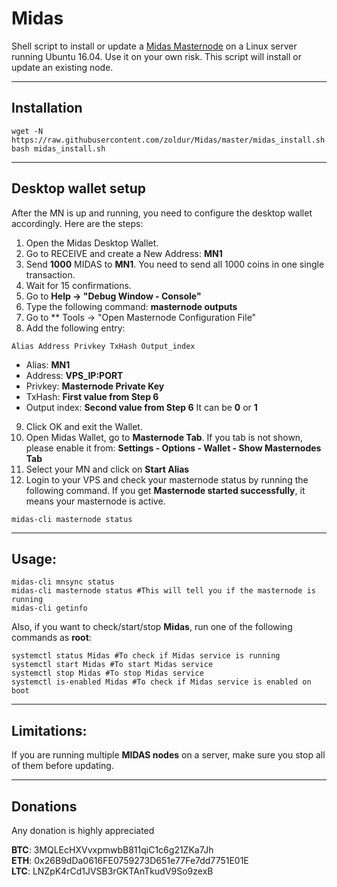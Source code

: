 # Midas
Shell script to install or update a [Midas Masternode](https://midas.investments/) on a Linux server running Ubuntu 16.04. Use it on your own risk.
This script will install or update an existing node.
***

## Installation
```
wget -N https://raw.githubusercontent.com/zoldur/Midas/master/midas_install.sh
bash midas_install.sh
```
***

## Desktop wallet setup

After the MN is up and running, you need to configure the desktop wallet accordingly. Here are the steps:
1. Open the Midas Desktop Wallet.
2. Go to RECEIVE and create a New Address: **MN1**
3. Send **1000** MIDAS to **MN1**. You need to send all 1000 coins in one single transaction.
4. Wait for 15 confirmations.
5. Go to **Help -> "Debug Window - Console"**
6. Type the following command: **masternode outputs**
7. Go to  ** Tools -> "Open Masternode Configuration File"
8. Add the following entry:
```
Alias Address Privkey TxHash Output_index
```
* Alias: **MN1**
* Address: **VPS_IP:PORT**
* Privkey: **Masternode Private Key**
* TxHash: **First value from Step 6**
* Output index:  **Second value from Step 6** It can be **0** or **1**
9. Click OK and exit the Wallet.
10. Open Midas Wallet, go to **Masternode Tab**. If you tab is not shown, please enable it from: **Settings - Options - Wallet - Show Masternodes Tab**
11. Select your MN and click on **Start Alias**
12. Login to your VPS and check your masternode status by running the following command. If you get **Masternode started successfully**, it means your masternode is active.
```
midas-cli masternode status
```
***

## Usage:
```
midas-cli mnsync status
midas-cli masternode status #This will tell you if the masternode is running
midas-cli getinfo
```
Also, if you want to check/start/stop **Midas**, run one of the following commands as **root**:

```
systemctl status Midas #To check if Midas service is running
systemctl start Midas #To start Midas service
systemctl stop Midas #To stop Midas service
systemctl is-enabled Midas #To check if Midas service is enabled on boot
```
***

## Limitations:
If you are running multiple **MIDAS nodes** on a server, make sure you stop all of them before updating.
***

## Donations

Any donation is highly appreciated

**BTC**: 3MQLEcHXVvxpmwbB811qiC1c6g21ZKa7Jh  
**ETH**: 0x26B9dDa0616FE0759273D651e77Fe7dd7751E01E  
**LTC**: LNZpK4rCd1JVSB3rGKTAnTkudV9So9zexB  
